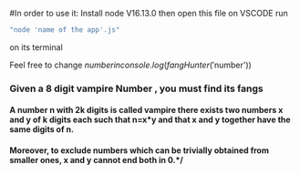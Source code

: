 #In order to use it: 
Install node V16.13.0
then open this file on VSCODE
run 
```sh
"node 'name of the app'.js" 
```
on its terminal

Feel free to change $number in console.log(fangHunter('$number'))

### Given a 8 digit vampire Number , you must find its fangs

#### A number n with 2k  digits is called vampire there exists two numbers  x  and  y  of  k  digits each such that n=x*y  and that x  and y  together have the same digits of  n.
#### Moreover, to exclude numbers which can be trivially obtained from smaller ones, x  and  y  cannot end both in 0.*/
